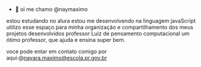- 👋 oi me chamo @naymaximo

estou estudando no alura
estou me desenvolvendo na linguagem javaScript
utilizo esse espaço para minha organização e compartilhamento dos meus projetos desenvolvidos 
professor Luiz de pensamento computacional um ótimo professor, que ajuda e ensina super bem.

voce pode entar em contato comigo por aqui:@nayara.maximo@escola.pr.gov.br





